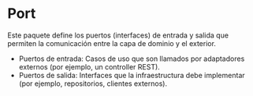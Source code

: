 # Port

Este paquete define los puertos (interfaces) de entrada y salida que permiten la comunicación entre la capa de dominio y el exterior.

- Puertos de entrada: Casos de uso que son llamados por adaptadores externos (por ejemplo, un controller REST).
- Puertos de salida: Interfaces que la infraestructura debe implementar (por ejemplo, repositorios, clientes externos).
